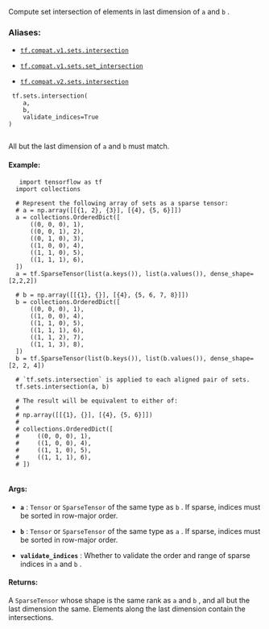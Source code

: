 Compute set intersection of elements in last dimension of  `a`  and  `b` .



### Aliases:

- [ `tf.compat.v1.sets.intersection` ](/api_docs/python/tf/sets/intersection)

- [ `tf.compat.v1.sets.set_intersection` ](/api_docs/python/tf/sets/intersection)

- [ `tf.compat.v2.sets.intersection` ](/api_docs/python/tf/sets/intersection)



```
 tf.sets.intersection(
    a,
    b,
    validate_indices=True
)
 
```

All but the last dimension of  `a`  and  `b`  must match.



#### Example:


```
   import tensorflow as tf
  import collections

  # Represent the following array of sets as a sparse tensor:
  # a = np.array([[{1, 2}, {3}], [{4}, {5, 6}]])
  a = collections.OrderedDict([
      ((0, 0, 0), 1),
      ((0, 0, 1), 2),
      ((0, 1, 0), 3),
      ((1, 0, 0), 4),
      ((1, 1, 0), 5),
      ((1, 1, 1), 6),
  ])
  a = tf.SparseTensor(list(a.keys()), list(a.values()), dense_shape=[2,2,2])

  # b = np.array([[{1}, {}], [{4}, {5, 6, 7, 8}]])
  b = collections.OrderedDict([
      ((0, 0, 0), 1),
      ((1, 0, 0), 4),
      ((1, 1, 0), 5),
      ((1, 1, 1), 6),
      ((1, 1, 2), 7),
      ((1, 1, 3), 8),
  ])
  b = tf.SparseTensor(list(b.keys()), list(b.values()), dense_shape=[2, 2, 4])

  # `tf.sets.intersection` is applied to each aligned pair of sets.
  tf.sets.intersection(a, b)

  # The result will be equivalent to either of:
  #
  # np.array([[{1}, {}], [{4}, {5, 6}]])
  #
  # collections.OrderedDict([
  #     ((0, 0, 0), 1),
  #     ((1, 0, 0), 4),
  #     ((1, 1, 0), 5),
  #     ((1, 1, 1), 6),
  # ])
 
```



#### Args:

- **`a`** :  `Tensor`  or  `SparseTensor`  of the same type as  `b` . If sparse, indices
must be sorted in row-major order.

- **`b`** :  `Tensor`  or  `SparseTensor`  of the same type as  `a` . If sparse, indices
must be sorted in row-major order.

- **`validate_indices`** : Whether to validate the order and range of sparse indices
in  `a`  and  `b` .



#### Returns:
A  `SparseTensor`  whose shape is the same rank as  `a`  and  `b` , and all but
the last dimension the same. Elements along the last dimension contain the
intersections.

